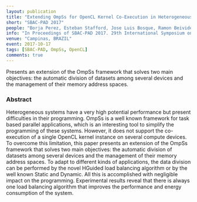 ```yaml
---
layout: publication
title: "Extending OmpSs for OpenCL Kernel Co-Execution in Heterogeneous Systems"
short: "SBAC-PAD 2017"
people: "Borja Perez, Esteban Stafford, Jose Luis Bosque, Ramon Beivide, Sergi Mateo, Xavier Teruel, Xavier Martorell and Eduard Ayguadé"
info: "In Proceedings of SBAC-PAD 2017. 29th International Symposium on Computer Architecture and High Performance Computing. (p. 1-8)"
venue: "Campinas, BRAZIL"
event: 2017-10-17
tags: [SBAC-PAD, OmpSs, OpenCL]
comments: true
---
```


Presents an extension of the OmpSs framework that solves two main objectives:
the automatic division of datasets among several devices and the management of
their memory address spaces.

### Abstract
Heterogeneous systems have a very high potential performance but present
difficulties in their programming. OmpSs is a well known framework for task
based parallel applications, which is an interesting tool to simplify the
programming of these systems. However, it does not support the co-execution of
a single OpenCL kernel instance on several compute devices. To overcome this
limitation, this paper presents an extension of the OmpSs framework that solves
two main objectives: the automatic division of datasets among several devices
and the management of their memory address spaces. To adapt to different kinds
of applications, the data division can be performed by the novel HGuided load
balancing algorithm or by the well known Static and Dynamic. All this is
accomplished with negligible impact on the programming. Experimental results
reveal that there is always one load balancing algorithm that improves the
performance and energy consumption of the system.


